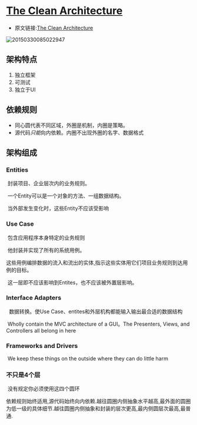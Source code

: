 # [The Clean Architecture](http://blog.csdn.net/elinavampire/article/details/44745923)

- 原文链接:[The Clean Architecture](http://blog.8thlight.com/uncle-bob/2012/08/13/the-clean-architecture.html)


![20150330085022947](/Users/elbert/Documents/personal/learn/android/Pic/20150330085022947.jpg)

## 架构特点

1. 独立框架
2. 可测试
3. 独立于UI

## 依赖规则

- 同心圆代表不同区域，外圈是机制，内圈是策略。
- 源代码*只能*向内依赖。内圈不出现外圈的名字、数据格式

## 架构组成

### Entities

​	封装项目、企业层次内的业务规则。

​	一个Entity可以是一个对象的方法、一组数据结构。

​	当外部发生变化时，这些Entity不应该受影响

### Use Case

​	包含应用程序本身特定的业务规则

​	他封装并实现了所有的系统用例。

​	这些用例编排数据的流入和流出的实体,指示这些实体用它们项目业务规则到达用例的目标。

​	这一层即不应该影响到Entites，也不应该被外置层影响。

### Interface Adapters

​	 数据转换。使Use Case、entites和外层机构都能输入输出最合适的数据结构

​	Wholly contain the MVC architecture of a GUI。The Presenters, Views, and Controllers all belong in here

### Frameworks and Drivers

​	We keep these things on the outside where they can do little harm

### 不只是4个层

​	没有规定你必须使用这四个圆环

​	依赖规则始终适用,源代码始终向内依赖.越往圆圈内侧抽象水平越高,最外面的圆圈为低一级的具体细节.越往圆圈内侧抽象和封装的层次更高,最内侧圆层次最高,最普通.



